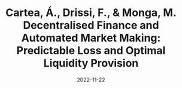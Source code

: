 ---
title: "2023. Cartea, Á., Drissi, F., & Monga, M. Decentralised Finance and Automated Market Making: Predictable Loss and Optimal Liquidity Provision"
collection: workingpapers
permalink: /workingpapers/amm_lp
excerpt: #'This paper is about the number 3. The number 4 is left for future work.'
date: 2022-11-22
venue: 'R&R SIAM Journal on Financial Mathematics'
paperurl: 'https://papers.ssrn.com/sol3/papers.cfm?abstract_id=4273989'
citation: 'Cartea, Á., Drissi, F., & Monga, M. (2023). Decentralised Finance and Automated Market Making: Predictable Loss and Optimal Liquidity Provision. Available at SSRN 4273989.'
---